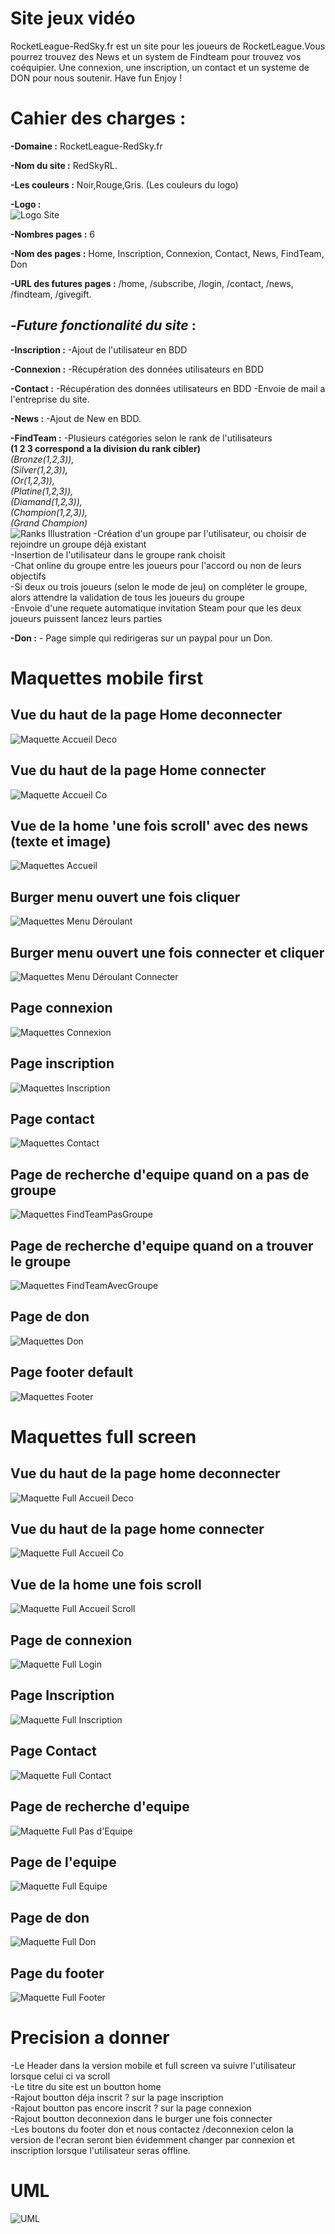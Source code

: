 # Site jeux vidéo

RocketLeague-RedSky.fr est un site pour les joueurs de RocketLeague.Vous pourrez trouvez des News et un system de 
Findteam pour trouvez vos coéquipier.
Une connexion, une inscription, un contact et un systeme de DON pour nous soutenir.
Have fun Enjoy !


# Cahier des charges :

**-Domaine :** RocketLeague-RedSky.fr

**-Nom du site :** RedSkyRL.

**-Les couleurs :** Noir,Rouge,Gris. (Les couleurs du logo)

**-Logo :** </br>
![Logo Site](www/public/assets/img/Logo.jpg)

**-Nombres pages :** 6

**-Nom des pages :** Home, Inscription, Connexion, Contact, News, FindTeam, Don

**-URL des futures pages :** /home, /subscribe, /login, /contact, /news, /findteam, /givegift.

## **-*Future fonctionalité du site* :** 

**-Inscription :** -Ajout de l'utilisateur en BDD

**-Connexion :** -Récupération des données utilisateurs en BDD

**-Contact :** -Récupération des données utilisateurs en BDD
               -Envoie de mail a l'entreprise du site.

 **-News :**  -Ajout de New en BDD.

**-FindTeam :**  -Plusieurs catégories selon le rank de l'utilisateurs </br>
**(1 2 3 correspond a la division du rank cibler)** </br>
*(Bronze(1,2,3)),* </br>
*(Silver(1,2,3)),* </br>
*(Or(1,2,3)),* </br>
*(Platine(1,2,3)),* </br>
*(Diamand(1,2,3)),* </br>
*(Champion(1,2,3)),* </br>
*(Grand Champion)* </br>
![Ranks Illustration](www/public/assets/img/Ranks.jpg)
                -Création d'un groupe par l'utilisateur, ou choisir de rejoindre un groupe déjà existant </br>
                -Insertion de l'utilisateur dans le groupe rank choisit </br>
                -Chat online du groupe entre les joueurs pour l'accord ou non de leurs objectifs </br> 
                -Si deux ou trois joueurs (selon le mode de jeu) on compléter le groupe, alors attendre la validation de tous les joueurs du groupe </br>
                -Envoie d'une requete automatique invitation Steam pour que les deux joueurs puissent lancez leurs parties

**-Don :** - Page simple qui redirigeras sur un paypal pour un Don. 




# Maquettes mobile first
## Vue du haut de la page Home deconnecter
![Maquette Accueil Deco](www/public/assets/img/VueAccueilHautDeco.jpg)
## Vue du haut de la page Home connecter
![Maquette Accueil Co](www/public/assets/img/VueAccueilHautCo.jpg)
## Vue de la home 'une fois scroll' avec des news (texte et image)
![Maquettes Accueil](www/public/assets/img/Maquette1.jpg)
## Burger menu ouvert une fois cliquer
![Maquettes Menu Déroulant](www/public/assets/img/Maquette2.jpg)
## Burger menu ouvert une fois connecter et cliquer
![Maquettes Menu Déroulant Connecter](www/public/assets/img/Deroulantconnecter.jpg)
## Page connexion
![Maquettes Connexion](www/public/assets/img/connexion.jpg)
## Page inscription
![Maquettes Inscription](www/public/assets/img/inscription.jpg)
## Page contact
![Maquettes Contact](www/public/assets/img/Contact.jpg)
## Page de recherche d'equipe quand on a pas de groupe
![Maquettes FindTeamPasGroupe](www/public/assets/img/FindTeamPasGroupe.jpg)
## Page de recherche d'equipe quand on a trouver le groupe
![Maquettes FindTeamAvecGroupe](www/public/assets/img/FindTeamAvecGroupe.jpg)
## Page de don
![Maquettes Don](www/public/assets/img/Don.jpg)
## Page footer default
![Maquettes Footer](www/public/assets/img/footerDefault.jpg)</br>




# Maquettes full screen
## Vue du haut de la page home deconnecter
![Maquette Full Accueil Deco](www/public/assets/img/FullAccueilHautDeco.jpg)
## Vue du haut de la page home connecter
![Maquette Full Accueil Co](www/public/assets/img/FullAccueilHautCo.jpg)
## Vue de la home une fois scroll
![Maquette Full Accueil Scroll](www/public/assets/img/FullVueHomeScroll.jpg)
## Page de connexion
![Maquette Full Login](www/public/assets/img/FullLogin.jpg)
## Page Inscription
![Maquette Full Inscription](www/public/assets/img/FullInscription.jpg)
## Page Contact
![Maquette Full Contact](www/public/assets/img/FullContact.jpg)
## Page de recherche d'equipe
![Maquette Full Pas d'Equipe](www/public/assets/img/FullPasEquipe.jpg)
## Page de  l'equipe
![Maquette Full Equipe](www/public/assets/img/FullGroupe.jpg)
## Page de don
![Maquette Full Don](www/public/assets/img/FullDon.jpg)
## Page du footer
![Maquette Full Footer](www/public/assets/img/FullFooter.jpg)


# Precision a donner

-Le Header dans la version mobile et full screen va suivre l'utilisateur lorsque celui ci va scroll</br>
-Le titre du site est un boutton home</br>
-Rajout boutton déja inscrit ? sur la page inscription</br>
-Rajout boutton pas encore inscrit ? sur la page connexion</br>
-Rajout boutton deconnexion dans le burger une fois connecter</br>
-Les boutons du footer don et nous contactez /deconnexion celon la version de l'ecran seront bien évidemment changer par connexion et inscription lorsque l'utilisateur seras offline.

# UML
![UML](www/public/assets/img/UML.jpg)